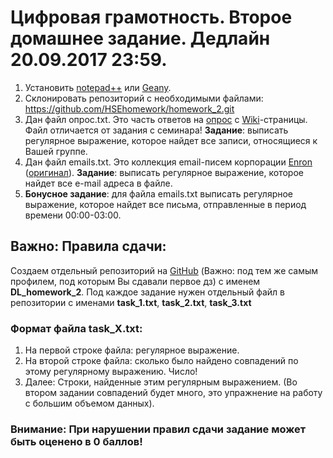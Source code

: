 # Цифровая грамотность. Второе домашнее задание. Дедлайн 20.09.2017 23:59.
1. Установить [notepad++](https://notepad-plus-plus.org/) или [Geany](https://www.geany.org/).
2. Склонировать репозиторий с необходимыми файлами: https://github.com/HSEhomework/homework_2.git
2. Дан файл опрос.txt. Это часть ответов на [опрос](https://docs.google.com/forms/d/e/1FAIpQLSfpxfbIcvC3vLfVvRlmfoysZmR-COSlbGulmzrAFVz3EmoO0g/viewform) с [Wiki](http://wiki.cs.hse.ru/Цифровая_грамотность)-страницы. Файл отличается от задания с семинара! **Задание**: выписать регулярное выражение, которое найдет все записи, относящиеся к Вашей группе. 
3. Дан файл emails.txt. Это коллекция email-писем корпорации [Enron](https://ru.wikipedia.org/wiki/Enron) ([оригинал](https://www.kaggle.com/wcukierski/enron-email-dataset#_=_)). **Задание**: выписать регулярное выражение, которое найдет все e-mail адреса в файле.
4. **Бонусное задание**: для файла emails.txt выписать регулярное выражение, которое найдет все письма, отправленные в период времени 00:00-03:00.

## Важно: Правила сдачи:
Создаем отдельный репозиторий на [GitHub](https://github.com/) (Важно: под тем же самым профилем, под которым Вы сдавали первое дз) с именем **DL_homework_2**. Под каждое задание нужен отдельный файл в репозитории с именами **task_1.txt**, **task_2.txt**, **task_3.txt**
### Формат файла task_X.txt:
1. На первой строке файла: регулярное выражение.
2. На второй строке файла: сколько было найдено совпадений по этому регулярному выражению. Число!
3. Далее: Строки, найденные этим регулярным выражением. (Во втором задании совпадений будет много, это упражнение на работу с большим объемом данных).

### Внимание: При нарушении правил сдачи задание может быть оценено в 0 баллов!
